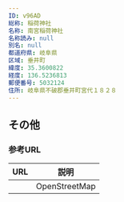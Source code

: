 ```yaml
---
ID: v96AD
総称: 稲荷神社
名称: 南宮稲荷神社
名称読み: null
別名: null
都道府県: 岐阜県
区域: 垂井町
緯度: 35.3600822
経度: 136.5236813
郵便番号: 5032124
住所: 岐阜県不破郡垂井町宮代１８２８
---
```


## その他

### 参考URL

| URL | 説明          |
| --- | ------------- |
|     | OpenStreetMap |
